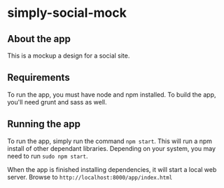 # simply-social-mock

## About the app

This is a mockup a design for a social site.

## Requirements

To run the app, you must have node and npm installed. To build the app, you'll need grunt and sass as well.

## Running the app

To run the app, simply run the command `npm start`. This will run a npm install of other dependant libraries. Depending on your system, you may need to run `sudo npm start`.

When the app is finished installing dependencies, it will start a local web server. Browse to `http://localhost:8000/app/index.html`